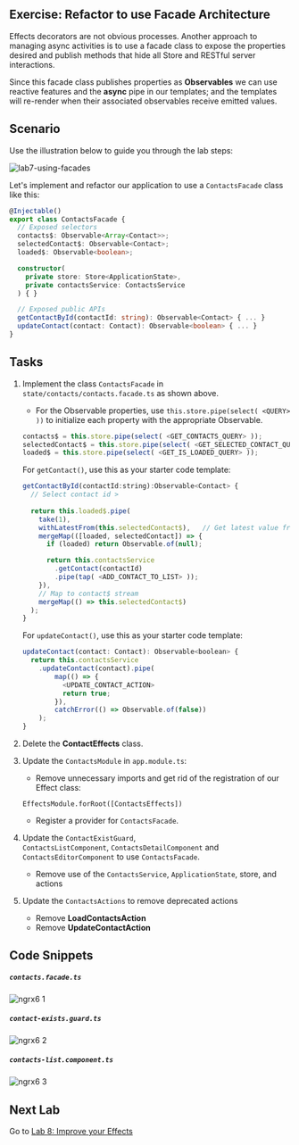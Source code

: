 ## Exercise: Refactor to use Facade Architecture

Effects decorators are not obvious processes. Another approach to managing async activities is to use a facade class to expose the properties desired and publish methods that hide all Store and RESTful server interactions.

Since this facade class publishes properties as **Observables** we can use reactive features and the **async** pipe in our templates; and the templates will re-render when their associated observables receive emitted values.

## Scenario

Use the illustration below to guide you through the lab steps:

![lab7-using-facades](https://cloud.githubusercontent.com/assets/210413/25640329/c83ddfb2-2f54-11e7-8623-b99afd669810.jpg)

Let's implement and refactor our application to use a `ContactsFacade` class like this:

```ts
@Injectable()
export class ContactsFacade {
  // Exposed selectors
  contacts$: Observable<Array<Contact>>;
  selectedContact$: Observable<Contact>;
  loaded$: Observable<boolean>;

  constructor(
    private store: Store<ApplicationState>,
    private contactsService: ContactsService
  ) { }

  // Exposed public APIs
  getContactById(contactId: string): Observable<Contact> { ... }
  updateContact(contact: Contact): Observable<boolean> { ... }
}
```

## Tasks

1. Implement the class `ContactsFacade` in `state/contacts/contacts.facade.ts` as shown above.

    * For the Observable properties, use `this.store.pipe(select( <QUERY> ))` to initialize each property with the appropriate Observable.

    ```js
    contacts$ = this.store.pipe(select( <GET_CONTACTS_QUERY> ));
    selectedContact$ = this.store.pipe(select( <GET_SELECTED_CONTACT_QUERY> ));
    loaded$ = this.store.pipe(select( <GET_IS_LOADED_QUERY> ));
    ```


    For `getContact()`, use this as your starter code template:

    ```js
    getContactById(contactId:string):Observable<Contact> {
      // Select contact id >
      
      return this.loaded$.pipe(
        take(1),
        withLatestFrom(this.selectedContact$),   // Get latest value from selectedContact$ stream
        mergeMap(([loaded, selectedContact]) => {
          if (loaded) return Observable.of(null);

          return this.contactsService
            .getContact(contactId)
            .pipe(tap( <ADD_CONTACT_TO_LIST> ));
        }),
        // Map to contact$ stream
        mergeMap(() => this.selectedContact$)
      );
    }
    ```

    For `updateContact()`, use this as your starter code template:

    ```js
    updateContact(contact: Contact): Observable<boolean> {
      return this.contactsService
        .updateContact(contact).pipe(
            map(() => {
              <UPDATE_CONTACT_ACTION>
              return true;
            }),
            catchError(() => Observable.of(false))
        );
    }
    ```

2. Delete the **ContactEffects** class.

3. Update the `ContactsModule` in `app.module.ts`:

   * Remove unnecessary imports and get rid of the registration of our Effect class:

   `EffectsModule.forRoot([ContactsEffects])`

   * Register a provider for `ContactsFacade`.

4. Update the `ContactExistGuard`, `ContactsListComponent`, `ContactsDetailComponent` and `ContactsEditorComponent` to use `ContactsFacade`.

   * Remove use of the `ContactsService`, `ApplicationState`, store, and actions

5. Update the `ContactsActions` to remove deprecated actions

   * Remove **LoadContactsAction**
   * Remove **UpdateContactAction**

## Code Snippets

##### `contacts.facade.ts`

![ngrx6 1](https://user-images.githubusercontent.com/210413/47120321-a9df2380-d2ca-11e8-9b39-07021751a215.jpg)

##### `contact-exists.guard.ts`

![ngrx6 2](https://user-images.githubusercontent.com/210413/47120320-a9df2380-d2ca-11e8-97bc-242b11b78763.jpg)


##### `contacts-list.component.ts`

![ngrx6 3](https://user-images.githubusercontent.com/210413/47120520-81a3f480-d2cb-11e8-9c01-51b3fdd42e36.jpg)


## Next Lab

Go to [Lab 8: Improve your Effects](step-8-improve-effects.md)
